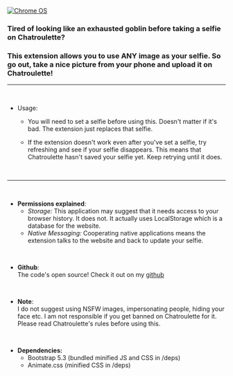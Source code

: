 [![Chrome OS](https://img.shields.io/badge/Get_it_on_webstore-3d89fc?style=for-the-badge&logo=google%20chrome&logoColor=white)](https://chrome.google.com/webstore/detail/chatroulette-custom-selfie/diioniigmlfehfeoojmgonobbmkndffe)

### Tired of looking like an exhausted goblin before taking a selfie on Chatroulette? <br>
### This extension allows you to use ANY image as your selfie. So go out, take a nice picture from your phone and upload it on Chatroulette!

<hr> 

<br>

+ Usage:

  + You will need to set a selfie before using this. Doesn't matter if it's bad. The extension just replaces that selfie.

  + If the extension doesn't work even after you've set a selfie, try refreshing and see if your selfie disappears. This means that Chatroulette hasn't saved your selfie yet. Keep retrying until it does.

<br>

<hr>

<br>

+ **Permissions explained**: <br>
  + *Storage:* This application may suggest that it needs access to your browser history. It does not. It actually uses LocalStorage which is a database for the website.
  + *Native Messaging:* Cooperating native applications means the extension talks to the website and back to update your selfie.

<br>

+ **Github**: <br>
The code's open source! Check it out on my [github](https://github.com/SuppliedOrange/Chatroulette-Custom-Selfie/)

<br>

+ **Note**: <br>
I do not suggest using NSFW images, impersonating people, hiding your face etc. I am not responsible if you get banned on Chatroulette for it. Please read Chatroulette's rules before using this.

<br>

+ **Dependencies:** <br>
  + Bootstrap 5.3 (bundled minified JS and CSS in /deps)
  + Animate.css (minified CSS in /deps)
